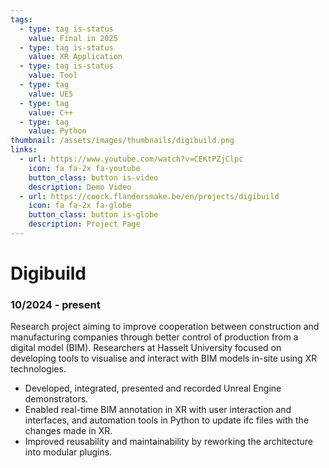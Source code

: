 ```yaml
---
tags:
  - type: tag is-status
    value: Final in 2025
  - type: tag is-status
    value: XR Application
  - type: tag is-status
    value: Tool
  - type: tag
    value: UE5
  - type: tag
    value: C++
  - type: tag
    value: Python
thumbnail: /assets/images/thumbnails/digibuild.png
links:
  - url: https://www.youtube.com/watch?v=CEKtPZjClpc
    icon: fa fa-2x fa-youtube
    button_class: button is-video
    description: Demo Video
  - url: https://coock.flandersmake.be/en/projects/digibuild
    icon: fa fa-2x fa-globe
    button_class: button is-globe
    description: Project Page
---
```


# Digibuild

### 10/2024 - present

Research project aiming to improve cooperation between construction and manufacturing companies through better control of production from a digital model (BIM).
Researchers at Hasselt University focused on developing tools to visualise and interact with BIM models in-site using XR technologies. 

- Developed, integrated, presented and recorded Unreal Engine demonstrators.
- Enabled real-time BIM annotation in XR with user interaction and interfaces, and automation tools in Python to update ifc files with the changes made in XR.
- Improved reusability and maintainability by reworking the architecture into modular plugins.
